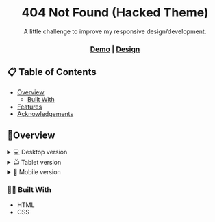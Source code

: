 <div align="center">
  <h1>404 Not Found (Hacked Theme)</h1>
  <p>A little challenge to improve my responsive design/development.</p>
</div>

<div align="center">
  <h3>
    <a href="https://hackederror.netlify.app">Demo</a>
    <span> | </span>
    <a href="https://dribbble.com/shots/15088477-404-error-hacking-theme">Design</a>
</div>

## 📋 Table of Contents

- [Overview](#overview)
  - [Built With](#built-with)
- [Features](#features)
- [Acknowledgements](#acknowledgements)

## 🎨Overview

<details>
  <summary>💻 Desktop version</summary>
![Dekstop View](./.README/examples/desktop.png)
</details>

<details>
  <summary>📺 Tablet version</summary>
![Tablet View](./.README/examples/tablet.png)
</details>

<details>
  <summary>📱 Mobile version</summary>
![Mobile View](./.README/examples/mobile.png)
</details>

### 👨‍💻 Built With

- HTML
- CSS
